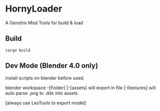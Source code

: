 # HornyLoader
A Genshin Mod Tools for build & load

## Build
`cargo build`

## Dev Mode (Blender 4.0 only)
install scripts on blender before used.

blender workspace
-[Folder]
|-[assets] will export in file
|-[textures] will  auto parse .png to .dds into assets

[always use LeoTools to export model]
